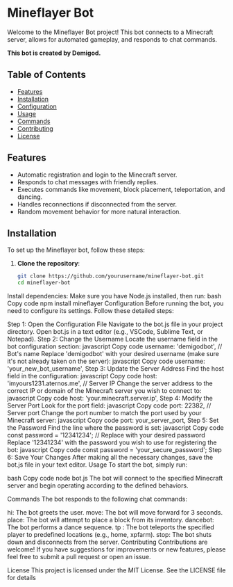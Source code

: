 # Mineflayer Bot

Welcome to the Mineflayer Bot project! This bot connects to a Minecraft server, allows for automated gameplay, and responds to chat commands.

**This bot is created by Demigod.**

## Table of Contents

- [Features](#features)
- [Installation](#installation)
- [Configuration](#configuration)
- [Usage](#usage)
- [Commands](#commands)
- [Contributing](#contributing)
- [License](#license)

## Features

- Automatic registration and login to the Minecraft server.
- Responds to chat messages with friendly replies.
- Executes commands like movement, block placement, teleportation, and dancing.
- Handles reconnections if disconnected from the server.
- Random movement behavior for more natural interaction.

## Installation

To set up the Mineflayer bot, follow these steps:

1. **Clone the repository**:
   ```bash
   git clone https://github.com/yourusername/mineflayer-bot.git
   cd mineflayer-bot
Install dependencies: Make sure you have Node.js installed, then run:
bash
Copy code
npm install mineflayer
Configuration
Before running the bot, you need to configure its settings. Follow these detailed steps:

Step 1: Open the Configuration File
Navigate to the bot.js file in your project directory.
Open bot.js in a text editor (e.g., VSCode, Sublime Text, or Notepad).
Step 2: Change the Username
Locate the username field in the bot configuration section:
javascript
Copy code
username: 'demigodbot', // Bot's name
Replace 'demigodbot' with your desired username (make sure it's not already taken on the server):
javascript
Copy code
username: 'your_new_bot_username',
Step 3: Update the Server Address
Find the host field in the configuration:
javascript
Copy code
host: 'imyours1231.aternos.me', // Server IP
Change the server address to the correct IP or domain of the Minecraft server you wish to connect to:
javascript
Copy code
host: 'your.minecraft.server.ip',
Step 4: Modify the Server Port
Look for the port field:
javascript
Copy code
port: 22382, // Server port
Change the port number to match the port used by your Minecraft server:
javascript
Copy code
port: your_server_port,
Step 5: Set the Password
Find the line where the password is set:
javascript
Copy code
const password = '12341234'; // Replace with your desired password
Replace '12341234' with the password you wish to use for registering the bot:
javascript
Copy code
const password = 'your_secure_password';
Step 6: Save Your Changes
After making all the necessary changes, save the bot.js file in your text editor.
Usage
To start the bot, simply run:

bash
Copy code
node bot.js
The bot will connect to the specified Minecraft server and begin operating according to the defined behaviors.

Commands
The bot responds to the following chat commands:

hi: The bot greets the user.
move: The bot will move forward for 3 seconds.
place: The bot will attempt to place a block from its inventory.
dancebot: The bot performs a dance sequence.
tp <location>: The bot teleports the specified player to predefined locations (e.g., home, xpfarm).
stop: The bot shuts down and disconnects from the server.
Contributing
Contributions are welcome! If you have suggestions for improvements or new features, please feel free to submit a pull request or open an issue.

License
This project is licensed under the MIT License. See the LICENSE file for details
